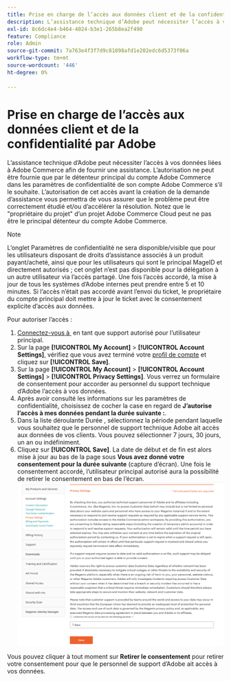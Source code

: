 ```yaml
---
title: Prise en charge de l’accès aux données client et de la confidentialité par Adobe
description: L’assistance technique d’Adobe peut nécessiter l’accès à vos données liées à Adobe Commerce afin de fournir une assistance. L’autorisation ne peut être fournie que par le détenteur principal du compte Adobe Commerce dans les paramètres de confidentialité de son compte Adobe Commerce s’il le souhaite. L’autorisation de cet accès avant la création de la demande d’assistance vous permettra de vous assurer que le problème peut être correctement étudié et/ou d’accélérer la résolution. Notez que le "propriétaire du projet" d’un projet Adobe Commerce Cloud peut ne pas être le principal détenteur du compte Adobe Commerce.
exl-id: 8c6dc4e4-b464-4024-b3e1-265b8ea2f490
feature: Compliance
role: Admin
source-git-commit: 7a763e4f3f7d9c81898afd1e202edc6d5373f06a
workflow-type: tm+mt
source-wordcount: '446'
ht-degree: 0%

---
```


# Prise en charge de l’accès aux données client et de la confidentialité par Adobe

L’assistance technique d’Adobe peut nécessiter l’accès à vos données liées à Adobe Commerce afin de fournir une assistance. L’autorisation ne peut être fournie que par le détenteur principal du compte Adobe Commerce dans les paramètres de confidentialité de son compte Adobe Commerce s’il le souhaite. L’autorisation de cet accès avant la création de la demande d’assistance vous permettra de vous assurer que le problème peut être correctement étudié et/ou d’accélérer la résolution. Notez que le &quot;propriétaire du projet&quot; d’un projet Adobe Commerce Cloud peut ne pas être le principal détenteur du compte Adobe Commerce.

>[!NOTE]
>
>L’onglet Paramètres de confidentialité ne sera disponible/visible que pour les utilisateurs disposant de droits d’assistance associés à un produit payant/acheté, ainsi que pour les utilisateurs qui sont le principal MageID et directement autorisés ; cet onglet n’est pas disponible pour la délégation à un autre utilisateur via l’accès partagé. Une fois l’accès accordé, la mise à jour de tous les systèmes d’Adobe internes peut prendre entre 5 et 10 minutes. Si l’accès n’était pas accordé avant l’envoi du ticket, le propriétaire du compte principal doit mettre à jour le ticket avec le consentement explicite d’accès aux données.

Pour autoriser l’accès :

1. [Connectez-vous à &#x200B;](https://account.magento.com/customer/account/login) en tant que support autorisé pour l’utilisateur principal.
1. Sur la page **[!UICONTROL My Account]** > **[!UICONTROL Account Settings]**, vérifiez que vous avez terminé votre [profil de compte](https://account.magento.com/customer/account/edit) et cliquez sur **[!UICONTROL Save]**.
1. Sur la page **[!UICONTROL My Account]** > **[!UICONTROL Account Settings]** > **[!UICONTROL Privacy Settings]**. Vous verrez un formulaire de consentement pour accorder au personnel du support technique d’Adobe l’accès à vos données.
1. Après avoir consulté les informations sur les paramètres de confidentialité, choisissez de cocher la case en regard de **J’autorise l’accès à mes données pendant la durée suivante :**.
1. Dans la liste déroulante Durée , sélectionnez la période pendant laquelle vous souhaitez que le personnel de support technique Adobe ait accès aux données de vos clients. Vous pouvez sélectionner 7 jours, 30 jours, un an ou indéfiniment.
1. Cliquez sur **[!UICONTROL Save]**. La date de début et de fin est alors mise à jour au bas de la page sous **Vous avez donné votre consentement pour la durée suivante** (capture d’écran). Une fois le consentement accordé, l’utilisateur principal autorisé aura la possibilité de retirer le consentement en bas de l’écran.
   ![magento-account-privacy-settings.png](assets/magento-account-privacy-settings.png)

Vous pouvez cliquer à tout moment sur **Retirer le consentement** pour retirer votre consentement pour que le personnel de support d’Adobe ait accès à vos données.
